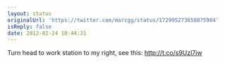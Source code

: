 ```yaml
---
layout: status
originalUrl: 'https://twitter.com/marcgg/status/172995273658875904'
isReply: false
date: 2012-02-24 10:44:21
---
```


Turn head to work station to my right, see this:   http://t.co/s9Uzl7iw
